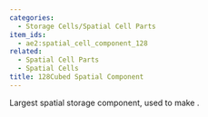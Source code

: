 ```yaml
---
categories:
  - Storage Cells/Spatial Cell Parts
item_ids:
  - ae2:spatial_cell_component_128
related:
  - Spatial Cell Parts
  - Spatial Cells
title: 128Cubed Spatial Component
---
```


Largest spatial storage component, used to make <ItemLink
id="spatial_storage_cell_128"/>.

<RecipeFor id="spatial_cell_component_128" />
